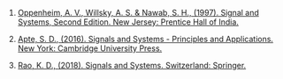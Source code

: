 1. [Oppenheim, A. V., Willsky, A. S. & Nawab, S. H., (1997). Signal and Systems, Second Edition. New Jersey: Prentice Hall of India.](https://drive.google.com/file/d/1ITXP9qd-cCFpRyAuOg0cVy62l_DvFZbU/view?usp=sharing)

2. [Apte, S. D., (2016). Signals and Systems - Principles and Applications. New York: Cambridge University Press.](https://drive.google.com/file/d/1gU9jGniXZN7W_jG1QVtqPCUtiHkBw-Vf/view?usp=sharing)

3. [Rao, K. D., (2018). Signals and Systems. Switzerland: Springer.](https://drive.google.com/file/d/1UYU0M4__1694jG5BHN5G86OlJgAsFz9u/view?usp=sharing)